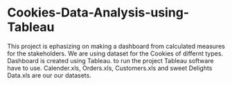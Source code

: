 # Cookies-Data-Analysis-using-Tableau
This project is ephasizing on making a dashboard from calculated measures for the stakeholders. 
We are using dataset for the Cookies of differnt types. 
Dashboard is created using Tableau.
to run the project Tableau software have to use.
Calender.xls, Orders.xls, Customers.xls and sweet Delights Data.xls are our our datasets.
